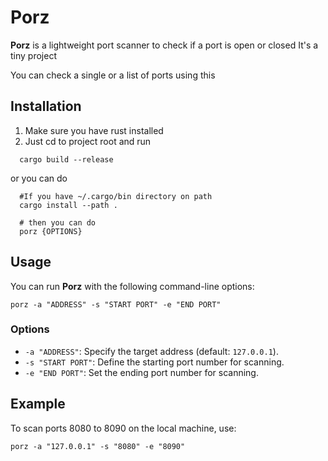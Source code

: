 
# Porz

**Porz** is a lightweight port scanner to check if a port is open or closed
It's a tiny project

You can check a single or a list of ports using this

## Installation
1. Make sure you have rust installed
2. Just cd to project root and run

```
  cargo build --release
```
or you can do

```
  #If you have ~/.cargo/bin directory on path
  cargo install --path . 

  # then you can do
  porz {OPTIONS}
```

## Usage

You can run **Porz** with the following command-line options:

```
porz -a "ADDRESS" -s "START PORT" -e "END PORT"
```

### Options

- `-a "ADDRESS"`: Specify the target address (default: `127.0.0.1`).
- `-s "START PORT"`: Define the starting port number for scanning.
- `-e "END PORT"`: Set the ending port number for scanning.

## Example

To scan ports 8080 to 8090 on the local machine, use:

```
porz -a "127.0.0.1" -s "8080" -e "8090"
```

